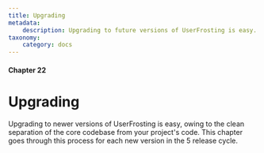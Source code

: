 ```yaml
---
title: Upgrading
metadata:
    description: Upgrading to future versions of UserFrosting is easy...
taxonomy:
    category: docs
---
```


#### Chapter 22

# Upgrading

Upgrading to newer versions of UserFrosting is easy, owing to the clean separation of the core codebase from your project's code. This chapter goes through this process for each new version in the 5 release cycle.
